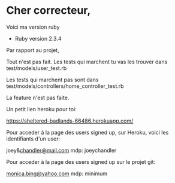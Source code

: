 # Cher correcteur,

Voici ma version ruby

* Ruby version 2.3.4

Par rapport au projet,

Tout n'est pas fait. 
Les tests qui marchent tu vas les trouver dans test/models/user_test.rb

Les tests qui marchent pas sont dans test/models/controllers/home_controller_test.rb

La feature n'est pas faite.

Un petit lien heroku pour toi:

https://sheltered-badlands-66486.herokuapp.com/

Pour acceder à la page des users signed up, sur Heroku, voici les identifiants d'un user:

joey&chandler@mail.com
mdp: joeychandler

Pour acceder à la page des users signed up sur le projet git: 

monica.bing@yahoo.com
mdp: minimum





